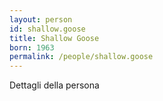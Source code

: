```yaml
---
layout: person
id: shallow.goose
title: Shallow Goose
born: 1963
permalink: /people/shallow.goose
---
```


Dettagli della persona 